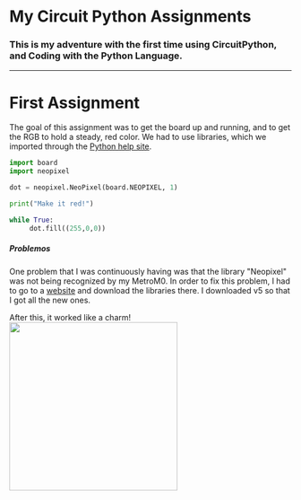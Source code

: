 # My Circuit Python Assignments

### This is my adventure with the first time using CircuitPython, and Coding with the Python Language.
---

# First Assignment

The goal of this assignment was to get the board up and running, and to get the RGB to hold a steady, red color. We had to use libraries, which we imported through the [Python help site](https://circuitpython.org/board/metro_m0_express/).

```python
import board
import neopixel

dot = neopixel.NeoPixel(board.NEOPIXEL, 1)

print("Make it red!")

while True:
     dot.fill((255,0,0))
```
##### Problemos
One problem that I was continuously having was that the library "Neopixel" was not being recognized by my MetroM0. In order to fix this problem, I had to go to a [website](https://circuitpython.org/libraries) and download the libraries there. I downloaded v5 so that I got all the new ones.

After this, it worked like a charm!
<img src="media/led_fade.png" width="300px" /> 

